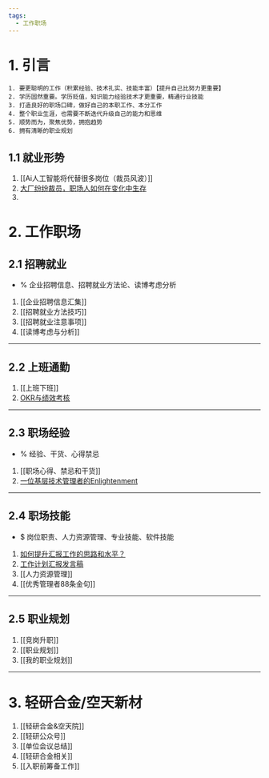 ```yaml
---
tags:
  - 工作职场
---
```

# 1. 引言 
```ad-cite
1. 要更聪明的工作（积累经验、技术扎实、技能丰富）【提升自己比努力更重要】
2. 学历固然重要。学历贬值，知识能力经验技术才更重要，精通行业技能
3. 打造良好的职场口碑，做好自己的本职工作、本分工作
4. 整个职业生涯，也需要不断迭代升级自己的能力和思维
5. 顺势而为，聚焦优势，拥抱趋势
6. 拥有清晰的职业规划 
```
## 1.1 就业形势 
1.  [[Ai人工智能将代替很多岗位（裁员风波）]]
2. [大厂纷纷裁员，职场人如何在变化中生存](https://mp.weixin.qq.com/s/dpte9ToWjkpiNwWuVhvq4Q)
3. 
# 2. 工作职场 
## 2.1 招聘就业 
- % 企业招聘信息、招聘就业方法论、读博考虑分析 
1. [[企业招聘信息汇集]]
2. [[招聘就业方法技巧]]
3. [[招聘就业注意事项]]
4. [[读博考虑与分析]]
----
## 2.2 上班通勤 
1. [[上班下班]]
2. [OKR与绩效考核](https://mp.weixin.qq.com/s/pV1mtTmODsrBER4IIl7p6g)
---
## 2.3 职场经验 
- % 经验、干货、心得禁忌
1. [[职场心得、禁忌和干货]]
2. [一位基层技术管理者的Enlightenment](https://mp.weixin.qq.com/s/nbNneZdplp2w6KKBC6kkyw)
---
## 2.4 职场技能 
- $ 岗位职责、人力资源管理、专业技能、软件技能 
1. [如何提升汇报工作的思路和水平？](https://mp.weixin.qq.com/s/MlNM20H9rzbzLi9PWS-l6A) 
2.  [工作计划汇报发言稿](https://mp.weixin.qq.com/s/ecVhrGqngPv73Yh1OMyaCg)
3. [[人力资源管理]]
4. [[优秀管理者88条金句]]
---
## 2.5 职业规划 
1. [[竞岗升职]]
2. [[职业规划]]
3. [[我的职业规划]]
---
# 3. 轻研合金/空天新材 
1. [[轻研合金&空天院]]
2. [[轻研公众号]]
3. [[单位会议总结]]
4. [[轻研合金相关]]
5. [[入职前筹备工作]]
